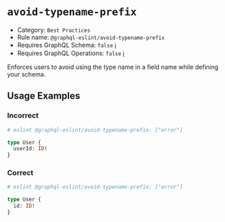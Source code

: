# `avoid-typename-prefix`

- Category: `Best Practices`
- Rule name: `@graphql-eslint/avoid-typename-prefix`
- Requires GraphQL Schema: `false` [ℹ️](../../README.md#extended-linting-rules-with-graphql-schema)
- Requires GraphQL Operations: `false` [ℹ️](../../README.md#extended-linting-rules-with-siblings-operations)

Enforces users to avoid using the type name in a field name while defining your schema.

## Usage Examples

### Incorrect

```graphql
# eslint @graphql-eslint/avoid-typename-prefix: ["error"]

type User {
  userId: ID!
}
```

### Correct

```graphql
# eslint @graphql-eslint/avoid-typename-prefix: ["error"]

type User {
  id: ID!
}
```